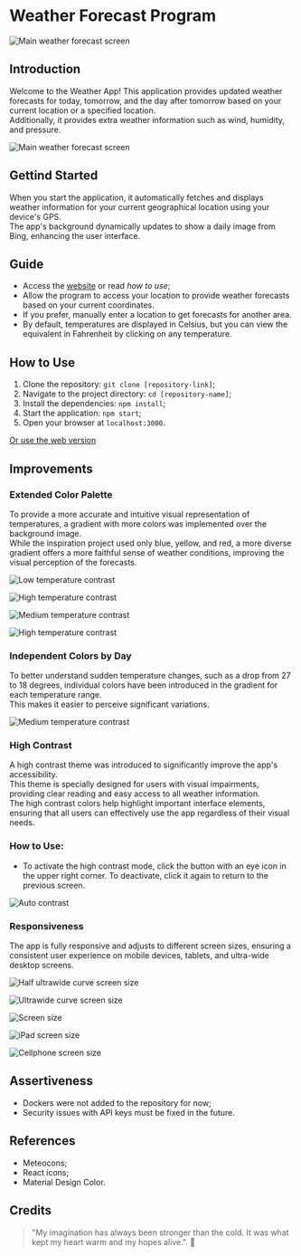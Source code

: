 # Weather Forecast Program

![Main weather forecast screen](/images/program_gif.gif)

## Introduction

Welcome to the Weather App! This application provides updated weather forecasts for today, tomorrow, and the day after tomorrow based on your current location or a specified location.\
Additionally, it provides extra weather information such as wind, humidity, and pressure.

![Main weather forecast screen](/images/main_screen.png)

## Gettind Started

When you start the application, it automatically fetches and displays weather information for your current geographical location using your device's GPS.\
 The app's background dynamically updates to show a daily image from Bing, enhancing the user interface.

## Guide

-   Access the [website](https://nataliazambe.github.io/challenge-charlie/) or read _how to use_;
-   Allow the program to access your location to provide weather forecasts based on your current coordinates.
-   If you prefer, manually enter a location to get forecasts for another area.
-   By default, temperatures are displayed in Celsius, but you can view the equivalent in Fahrenheit by clicking on any temperature.

## How to Use

1. Clone the repository: `git clone [repository-link]`;
2. Navigate to the project directory: `cd [repository-name]`;
3. Install the dependencies: `npm install`;
4. Start the application: `npm start`;
5. Open your browser at `localhost:3000`.

[Or use the web version](https://nataliazambe.github.io/challenge-charlie/)

## Improvements

### Extended Color Palette

To provide a more accurate and intuitive visual representation of temperatures, a gradient with more colors was implemented over the background image.\
While the inspiration project used only blue, yellow, and red, a more diverse gradient offers a more faithful sense of weather conditions, improving the visual perception of the forecasts.

![Low temperature contrast](/images/cold_temp_contrast.png)

![High temperature contrast](/images/mild_temp_contrast.png)

![Medium temperature contrast](/images/medium_temp_contrast.png)

![High temperature contrast](/images/high_temp_contrast.png)

### Independent Colors by Day

To better understand sudden temperature changes, such as a drop from 27 to 18 degrees, individual colors have been introduced in the gradient for each temperature range.\
This makes it easier to perceive significant variations.

![Medium temperature contrast](/images/medium_temp_contrastt.png)

### High Contrast

A high contrast theme was introduced to significantly improve the app's accessibility.\
This theme is specially designed for users with visual impairments, providing clear reading and easy access to all weather information.\
The high contrast colors help highlight important interface elements, ensuring that all users can effectively use the app regardless of their visual needs.

### How to Use:

-   To activate the high contrast mode, click the button with an eye icon in the upper right corner. To deactivate, click it again to return to the previous screen.

![Auto contrast](/images/auto_contrast.png)

### Responsiveness

The app is fully responsive and adjusts to different screen sizes, ensuring a consistent user experience on mobile devices, tablets, and ultra-wide desktop screens.

![Half ultrawide curve screen size](/images/half_ultrawide_screen.png)

![Ultrawide curve screen size](/images/ultrawide_screen_size.png)

![Screen size](/images/screen_size.png)

![iPad screen size](/images/ipad_screen_size.png)

![Cellphone screen size](/images/cell_screen_size.png)

## Assertiveness

-   Dockers were not added to the repository for now;
-   Security issues with API keys must be fixed in the future.

## References

-   Meteocons;
-   React icons;
-   Material Design Color.

## Credits

> "My imagination has always been stronger than the cold. It was what kept my heart warm and my hopes alive.". :blue_heart:

